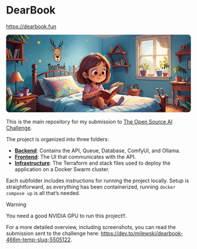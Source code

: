 # DearBook
https://dearbook.fun
<p align="center"><img width="1000" src="frontend/public/cover.png"></p>

This is the main repository for my submission to [The Open Source AI Challenge](https://dev.to/challenges/pgai).

The project is organized into three folders:

- **[Backend](./backend)**: Contains the API, Queue, Database, ComfyUI, and Ollama.
- **[Frontend](./frontend)**: The UI that communicates with the API.
- **[Infrastructure](./infrastructure)**: The Terraform and stack files used to deploy the application on a Docker Swarm cluster.

Each subfolder includes instructions for running the project locally. Setup is straightforward,
as everything has been containerized, running `docker compose up` is all that’s needed.

> [!WARNING]
> You need a good NVIDIA GPU to run this project!!. 

For a more detailed overview, including screenshots, you can read the submission sent to the challenge here: https://dev.to/milewski/dearbook-466m-temp-slug-5505122.
